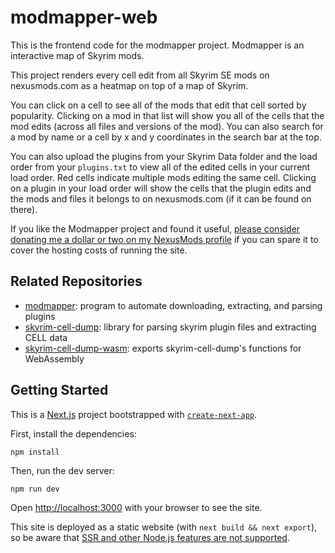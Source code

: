 # modmapper-web

This is the frontend code for the modmapper project. Modmapper is an interactive map of Skyrim mods.

This project renders every cell edit from all Skyrim SE mods on nexusmods.com as a heatmap on top of a map of Skyrim.

You can click on a cell to see all of the mods that edit that cell sorted by popularity. Clicking on a mod in that list will show you all of the cells that the mod edits (across all files and versions of the mod). You can also search for a mod by name or a cell by x and y coordinates in the search bar at the top.

You can also upload the plugins from your Skyrim Data folder and the load order from your `plugins.txt` to view all of the edited cells in your current load order. Red cells indicate multiple mods editing the same cell. Clicking on a plugin in your load order will show the cells that the plugin edits and the mods and files it belongs to on nexusmods.com (if it can be found on there).

If you like the Modmapper project and found it useful, [please consider donating me a dollar or two on my NexusMods profile](https://www.nexusmods.com/users/512579) if you can spare it to cover the hosting costs of running the site.

## Related Repositories

- [modmapper](https://github.com/thallada/modmapper): program to automate downloading, extracting, and parsing plugins
- [skyrim-cell-dump](https://github.com/thallada/skyrim-cell-dump): library for parsing skyrim plugin files and extracting CELL data
- [skyrim-cell-dump-wasm](https://github.com/thallada/skyrim-cell-dump-wasm): exports skyrim-cell-dump's functions for WebAssembly

## Getting Started

This is a [Next.js](https://nextjs.org/) project bootstrapped with [`create-next-app`](https://github.com/vercel/next.js/tree/canary/packages/create-next-app).

First, install the dependencies:

```
npm install
```

Then, run the dev server:

```bash
npm run dev
```

Open [http://localhost:3000](http://localhost:3000) with your browser to see the site.

This site is deployed as a static website (with `next build && next export`), so be aware that [SSR and other Node.js features are not supported](https://nextjs.org/docs/advanced-features/static-html-export).
